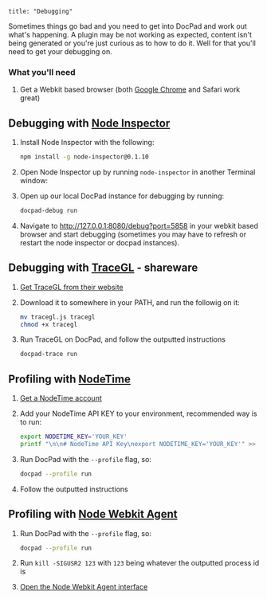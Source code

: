 ```
title: "Debugging"
```

Sometimes things go bad and you need to get into DocPad and work out what's happening. A plugin may be not working as expected, content isn't being generated or you're just curious as to how to do it. Well for that you'll need to get your debugging on.


### What you'll need

1. Get a Webkit based browser (both [Google Chrome](http://www.google.com/chrome/) and Safari work great)


## Debugging with [Node Inspector](https://github.com/dannycoates/node-inspector)

1. Install Node Inspector with the following:

	``` bash
	npm install -g node-inspector@0.1.10
	```

1. Open Node Inspector up by running `node-inspector` in another Terminal window:

1. Open up our local DocPad instance for debugging by running:

	``` bash
	docpad-debug run
	```

1. Navigate to http://127.0.0.1:8080/debug?port=5858 in your webkit based browser and start debugging (sometimes you may have to refresh or restart the node inspector or docpad instances).


## Debugging with [TraceGL](https://trace.gl/) - shareware

1. [Get TraceGL from their website](https://trace.gl/)

2. Download it to somewhere in your PATH, and run the followig on it:

	``` bash
    mv tracegl.js tracegl
    chmod +x tracegl
    ```

3. Run TraceGL on DocPad, and follow the outputted instructions

	``` bash
    docpad-trace run
    ```


## Profiling with [NodeTime](https://nodetime.com/)

1. [Get a NodeTime account](https://nodetime.com/)

2. Add your NodeTime API KEY to your environment, recommended way is to run:

	``` bash
	export NODETIME_KEY='YOUR_KEY'
	printf "\n\n# NodeTime API Key\nexport NODETIME_KEY='YOUR_KEY'" >> ~/.bash_profile
	```

3. Run DocPad with the `--profile` flag, so:

	``` bash
    docpad --profile run
    ```

4. Follow the outputted instructions


## Profiling with [Node Webkit Agent](https://github.com/c4milo/node-webkit-agent)

1. Run DocPad with the `--profile` flag, so:

	``` bash
    docpad --profile run
    ```

2. Run `kill -SIGUSR2 123` with `123` being whatever the outputted process id is

3. [Open the Node Webkit Agent interface](http://c4milo.github.io/node-webkit-agent/26.0.1410.65/inspector.html?host=localhost:9999&page=0)
